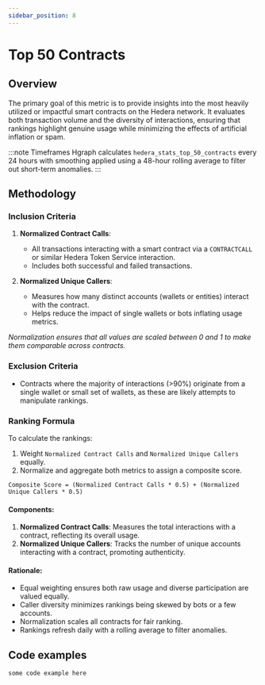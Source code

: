 ```yaml
---
sidebar_position: 8
---
```


# Top 50 Contracts

## Overview  
The primary goal of this metric is to provide insights into the most heavily utilized or impactful smart contracts on the Hedera network. It evaluates both transaction volume and the diversity of interactions, ensuring that rankings highlight genuine usage while minimizing the effects of artificial inflation or spam.  

:::note Timeframes
Hgraph calculates `hedera_stats_top_50_contracts` every 24 hours with smoothing applied using a 48-hour rolling average to filter out short-term anomalies.
:::

## Methodology  

### Inclusion Criteria  
1. **Normalized Contract Calls**:  
   - All transactions interacting with a smart contract via a `CONTRACTCALL` or similar Hedera Token Service interaction.  
   - Includes both successful and failed transactions.  

2. **Normalized Unique Callers**:  
   - Measures how many distinct accounts (wallets or entities) interact with the contract.  
   - Helps reduce the impact of single wallets or bots inflating usage metrics.

*Normalization ensures that all values are scaled between 0 and 1 to make them comparable across contracts.*

### Exclusion Criteria  
- Contracts where the majority of interactions (>90%) originate from a single wallet or small set of wallets, as these are likely attempts to manipulate rankings.  

### Ranking Formula  
To calculate the rankings:  
1. Weight `Normalized Contract Calls` and `Normalized Unique Callers` equally.  
2. Normalize and aggregate both metrics to assign a composite score.  
  
```
Composite Score = (Normalized Contract Calls * 0.5) + (Normalized Unique Callers * 0.5)
```

#### Components:
1. **Normalized Contract Calls**: Measures the total interactions with a contract, reflecting its overall usage.
2. **Normalized Unique Callers**: Tracks the number of unique accounts interacting with a contract, promoting authenticity.

#### Rationale:
- Equal weighting ensures both raw usage and diverse participation are valued equally.
- Caller diversity minimizes rankings being skewed by bots or a few accounts.
- Normalization scales all contracts for fair ranking.
- Rankings refresh daily with a rolling average to filter anomalies.   

## Code examples

```
some code example here
```